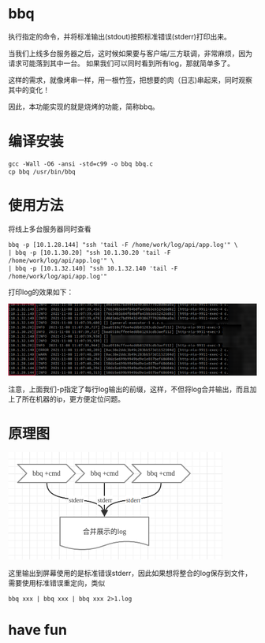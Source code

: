 # bbq
执行指定的命令，并将标准输出(stdout)按照标准错误(stderr)打印出来。

当我们上线多台服务器之后，这时候如果要与客户端/三方联调，非常麻烦，因为请求可能落到其中一台。
如果我们可以同时看到所有log，那就简单多了。

这样的需求，就像烤串一样，用一根竹签，把想要的肉（日志)串起来，同时观察其中的变化！

因此，本功能实现的就是烧烤的功能，简称bbq。

# 编译安装

    gcc -Wall -O6 -ansi -std=c99 -o bbq bbq.c
    cp bbq /usr/bin/bbq

# 使用方法

将线上多台服务器同时查看

    bbq -p [10.1.28.144] "ssh 'tail -F /home/work/log/api/app.log'" \
    | bbq -p [10.1.30.20] "ssh 10.1.30.20 'tail -F /home/work/log/api/app.log'" \
    | bbq -p [10.1.32.140] "ssh 10.1.32.140 'tail -F /home/work/log/api/app.log'"

打印log的效果如下：

![image](log.png)

注意，上面我们-p指定了每行log输出的前缀，这样，不但将log合并输出，而且加上了所在机器的ip，更方便定位问题。


# 原理图
![image](process.png)

这里输出到屏幕使用的是标准错误stderr，因此如果想将整合的log保存到文件，需要使用标准错误重定向，类似

    bbq xxx | bbq xxx | bbq xxx 2>1.log

# have fun

